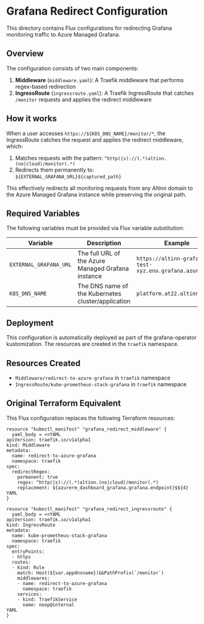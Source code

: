 # Grafana Redirect Configuration

This directory contains Flux configurations for redirecting Grafana monitoring traffic to Azure Managed Grafana.

## Overview

The configuration consists of two main components:

1. **Middleware** (`middleware.yaml`): A Traefik middleware that performs regex-based redirection
2. **IngressRoute** (`ingressroute.yaml`): A Traefik IngressRoute that catches `/monitor` requests and applies the redirect middleware

## How it works

When a user accesses `https://${K8S_DNS_NAME}/monitor/*`, the IngressRoute catches the request and applies the redirect middleware, which:

1. Matches requests with the pattern: `^http(|s)://(.*)altinn.(no|cloud)/monitor(.*)`
2. Redirects them permanently to: `${EXTERNAL_GRAFANA_URL}${captured_path}`

This effectively redirects all monitoring requests from any Altinn domain to the Azure Managed Grafana instance while preserving the original path.

## Required Variables

The following variables must be provided via Flux variable substitution:

| Variable | Description | Example |
|----------|-------------|---------|
| `EXTERNAL_GRAFANA_URL` | The full URL of the Azure Managed Grafana instance | `https://altinn-grafana-test-xyz.eno.grafana.azure.com` |
| `K8S_DNS_NAME` | The DNS name of the Kubernetes cluster/application | `platform.at22.altinn.cloud` |

## Deployment

This configuration is automatically deployed as part of the grafana-operator kustomization. The resources are created in the `traefik` namespace.

## Resources Created

- `Middleware/redirect-to-azure-grafana` in `traefik` namespace
- `IngressRoute/kube-prometheus-stack-grafana` in `traefik` namespace

## Original Terraform Equivalent

This Flux configuration replaces the following Terraform resources:

```hcl
resource "kubectl_manifest" "grafana_redirect_middleware" {
  yaml_body = <<YAML
apiVersion: traefik.io/v1alpha1
kind: Middleware
metadata:
  name: redirect-to-azure-grafana
  namespace: traefik
spec:
  redirectRegex:
    permanent: true
    regex: ^http(|s)://(.*)altinn.(no|cloud)/monitor(.*)
    replacement: ${azurerm_dashboard_grafana.grafana.endpoint}$${4}
YAML
}

resource "kubectl_manifest" "grafana_redirect_ingressroute" {
  yaml_body = <<YAML
apiVersion: traefik.io/v1alpha1
kind: IngressRoute
metadata:
  name: kube-prometheus-stack-grafana
  namespace: traefik
spec:
  entryPoints:
  - https
  routes:
  - kind: Rule
    match: Host(${var.appdnsname})&&PathPrefix(`/monitor`)
    middlewares:
    - name: redirect-to-azure-grafana
      namespace: traefik
    services:
    - kind: TraefikService
      name: noop@internal
YAML
}
```
